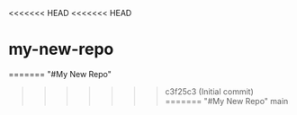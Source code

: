<<<<<<< HEAD
<<<<<<< HEAD
# my-new-repo
=======
"#My New Repo" 
>>>>>>> c3f25c3 (Initial commit)
=======
"#My New Repo" 
>>>>>>> main
